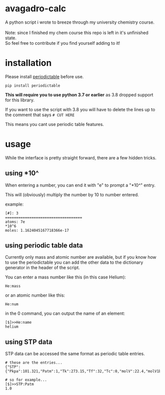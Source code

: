 # avagadro-calc
A python script i wrote to breeze through my university chemistry course.<br><br>
Note: since I finished my chem course this repo is left in it's unfinished state.<br>
So feel free to contribute if you find yourself adding to it!

# installation
Please install [periodictable](https://github.com/pkienzle/periodictable) before use.

`pip install periodictable`

**This will require you to use python 3.7 or earlier** as 3.8 dropped support for this library.

If you want to use the script with 3.8 you will have to delete the lines up to the comment that says `# CUT HERE`

This means you cant use periodic table features.

# usage
While the interface is pretty straight forward, there are a few hidden tricks.

## using *10^
When entering a number, you can end it with "e" to prompt a "*10^" entry.

This will (obviously) multiply the number by 10 to number entered.

example:

```
[#]: 3
===================================
atoms: 7e
*10^6
moles: 1.1624045167718366e-17
```

## using periodic table data
Currently only mass and atomic number are available, but if you know how to use the periodictable you can add the other data to the dictionary generator in the header of the script.

You can enter a mass number like this (in this case Helium):

```
He:mass
```

or an atomic number like this:

```
He:num
```

in the 0 command, you can output the name of an element:

```
[$]>>He:name
helium
```

## using STP data
STP data can be accessed the same format as periodic table entries.

```
# these are the entries...
{"STP":{"Pkpa":101.321,"Patm":1,"Tk":273.15,"Tf":32,"Tc":0,"molV":22.4,"molV1bar":22.7}}

# so for example...
[$]>>STP:Patm
1.0
```




